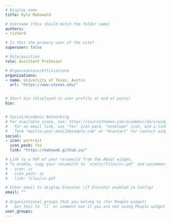 ```yaml
---
# Display name
title: Kyle Mahowald

# Username (this should match the folder name)
authors:
- richard

# Is this the primary user of the site?
superuser: false

# Role/position
role: Assistant Professor

# Organizations/Affiliations
organizations:
- name: University of Texas, Austin
  url: "https://www.utexas.edu/"


# Short bio (displayed in user profile at end of posts)
bio: 


# Social/Academic Networking
# For available icons, see: https://sourcethemes.com/academic/docs/widgets/#icons
#   For an email link, use "fas" icon pack, "envelope" icon, and a link in the
#   form "mailto:your-email@example.com" or "#contact" for contact widget.
social:
- icon: portrait
  icon_pack: fas
  link: "https://mahowak.github.io/"

# Link to a PDF of your resume/CV from the About widget.
# To enable, copy your resume/CV to `static/files/cv.pdf` and uncomment the lines below.  
# - icon: cv
#   icon_pack: ai
#   link: files/cv.pdf 

# Enter email to display Gravatar (if Gravatar enabled in Config)
email: ""
  
# Organizational groups that you belong to (for People widget)
#   Set this to `[]` or comment out if you are not using People widget.  
user_groups:
---
```


